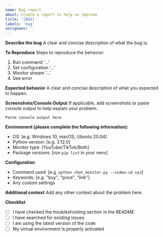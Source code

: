 ```yaml
---
name: Bug report
about: Create a report to help us improve
title: '[BUG] '
labels: 'bug'
assignees: ''
---
```


**Describe the bug**
A clear and concise description of what the bug is.

**To Reproduce**
Steps to reproduce the behavior:
1. Run command '...'
2. Set configuration '...'
3. Monitor stream '...'
4. See error

**Expected behavior**
A clear and concise description of what you expected to happen.

**Screenshots/Console Output**
If applicable, add screenshots or paste console output to help explain your problem.

```
Paste console output here
```

**Environment (please complete the following information):**
- OS: [e.g. Windows 10, macOS, Ubuntu 20.04]
- Python version: [e.g. 3.12.0]
- Monitor type: [YouTube/TikTok/Both]
- Package versions: [run `pip list` in your venv]

**Configuration**
- Command used: [e.g. `python chat_monitor.py --video-id xyz`]
- Keywords: [e.g. "buy", "price", "link"]
- Any custom settings

**Additional context**
Add any other context about the problem here.

**Checklist**
- [ ] I have checked the troubleshooting section in the README
- [ ] I have searched for existing issues
- [ ] I am using the latest version of the code
- [ ] My virtual environment is properly activated